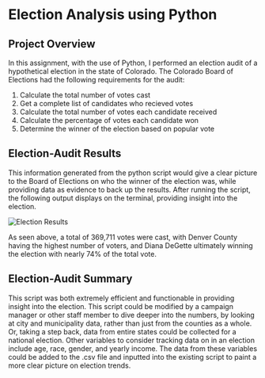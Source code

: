 # Election Analysis using Python

## Project Overview

In this assignment, with the use of Python, I performed an election audit of a hypothetical election in the state of Colorado. The Colorado Board of Elections had the following requirements for the audit:

  1. Calculate the total number of votes cast
  2. Get a complete list of candidates who recieved votes
  3. Calculate the total number of votes each candidate received
  4. Calculate the percentage of votes each candidate won
  5. Determine the winner of the election based on popular vote

## Election-Audit Results

This information generated from the python script would give a clear picture to the Board of Elections on who the winner of the election was, while providing data as evidence to back up the results. After running the script, the following output displays on the terminal, providing insight into the election.

![Election Results](https://user-images.githubusercontent.com/77767984/118206991-4f2dea00-b429-11eb-9826-9731e04ccfdc.png)

As seen above, a total of 369,711 votes were cast, with Denver County having the highest number of voters, and Diana DeGette ultimately winning the election with nearly 74% of the total vote.

## Election-Audit Summary

This script was both extremely efficient and functionable in providing insight into the election. This script could be modified by a campaign manager or other staff member to dive deeper into the numbers, by looking at city and municipality data, rather than just from the counties as a whole. Or, taking a step back, data from entire states could be collected for a national election. Other variables to consider tracking data on in an election include age, race, gender, and yearly income. The data from these variables could be added to the .csv file and inputted into the existing script to paint a more clear picture on election trends.
